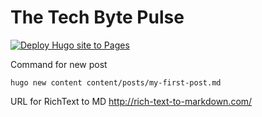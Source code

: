 # The Tech Byte Pulse
[![Deploy Hugo site to Pages](https://github.com/TheTechBytePulse/thetechbytepulse.github.io/actions/workflows/hugo.yml/badge.svg)](https://github.com/TheTechBytePulse/thetechbytepulse.github.io/actions/workflows/hugo.yml)

Command for new post
```
hugo new content content/posts/my-first-post.md
```
URL for RichText to MD
http://rich-text-to-markdown.com/